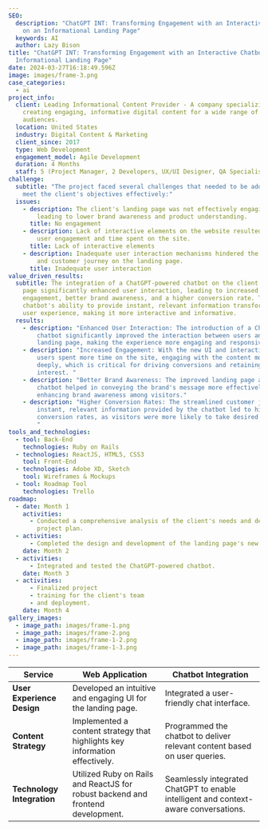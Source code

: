 ```yaml
---
SEO:
  description: "ChatGPT INT: Transforming Engagement with an Interactive Chatbot
    on an Informational Landing Page"
  keywords: AI
  author: Lazy Bison
title: "ChatGPT INT: Transforming Engagement with an Interactive Chatbot on an
  Informational Landing Page"
date: 2024-03-27T16:18:49.596Z
image: images/frame-3.png
case_categories:
  - ai
project_info:
  client: Leading Informational Content Provider - A company specializing in
    creating engaging, informative digital content for a wide range of
    audiences.
  location: United States
  industry: Digital Content & Marketing
  client_since: 2017
  type: Web Development
  engagement_model: Agile Development
  duration: 4 Months
  staff: 5 (Project Manager, 2 Developers, UX/UI Designer, QA Specialist)
challenge:
  subtitle: "The project faced several challenges that needed to be addressed to
    meet the client's objectives effectively:"
  issues:
    - description: The client's landing page was not effectively engaging visitors,
        leading to lower brand awareness and product understanding.
      title: No engagement
    - description: Lack of interactive elements on the website resulted in reduced
        user engagement and time spent on the site.
      title: Lack of interactive elements
    - description: Inadequate user interaction mechanisms hindered the conversion rate
        and customer journey on the landing page.
      title: Inadequate user interaction
value_driven_results:
  subtitle: The integration of a ChatGPT-powered chatbot on the client's landing
    page significantly enhanced user interaction, leading to increased
    engagement, better brand awareness, and a higher conversion rate. The
    chatbot's ability to provide instant, relevant information transformed the
    user experience, making it more interactive and informative.
  results:
    - description: "Enhanced User Interaction: The introduction of a ChatGPT-powered
        chatbot significantly improved the interaction between users and the
        landing page, making the experience more engaging and responsive. "
    - description: "Increased Engagement: With the new UI and interactive elements,
        users spent more time on the site, engaging with the content more
        deeply, which is critical for driving conversions and retaining audience
        interest. "
    - description: "Better Brand Awareness: The improved landing page and interactive
        chatbot helped in conveying the brand's message more effectively, thus
        enhancing brand awareness among visitors."
    - description: "Higher Conversion Rates: The streamlined customer journey and
        instant, relevant information provided by the chatbot led to higher
        conversion rates, as visitors were more likely to take desired actions.
        "
tools_and_technologies:
  - tool: Back-End
    technologies: Ruby on Rails
  - technologies: ReactJS, HTML5, CSS3
    tool: Front-End
  - technologies: Adobe XD, Sketch
    tool: Wireframes & Mockups
  - tool: Roadmap Tool
    technologies: Trello
roadmap:
  - date: Month 1
    activities:
      - Conducted a comprehensive analysis of the client's needs and developed a
        project plan.
  - activities:
      - Completed the design and development of the landing page's new UI.
    date: Month 2
  - activities:
      - Integrated and tested the ChatGPT-powered chatbot.
    date: Month 3
  - activities:
      - Finalized project
      - training for the client's team
      - and deployment.
    date: Month 4
gallery_images:
  - image_path: images/frame-1.png
  - image_path: images/frame-2.png
  - image_path: images/frame-1-2.png
  - image_path: images/frame-1-3.png
---
```

| Service                    | Web Application                                                                 | Chatbot Integration                                                                  |
| -------------------------- | ------------------------------------------------------------------------------- | ------------------------------------------------------------------------------------ |
| **User Experience Design** | Developed an intuitive and engaging UI for the landing page.                    | Integrated a user-friendly chat interface.                                           |
| **Content Strategy**       | Implemented a content strategy that highlights key information effectively.     | Programmed the chatbot to deliver relevant content based on user queries.            |
| **Technology Integration** | Utilized Ruby on Rails and ReactJS for robust backend and frontend development. | Seamlessly integrated ChatGPT to enable intelligent and context-aware conversations. |
